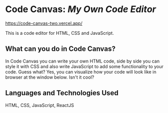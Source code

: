 
# Code Canvas: _My Own Code Editor_
https://code-canvas-two.vercel.app/


This is a code editor for HTML, CSS and JavaScript.

## What can you do in Code Canvas?


In Code Canvas you can write your own HTML code, side by side you can style it with CSS and also write JavaScript to add some functionality to your code.
Guess what?
Yes, you can visualize how your code will look like in browser at the window below.
Isn't it cool?

## Languages and Technologies Used


HTML, CSS, JavaScript, ReactJS
